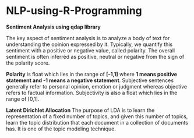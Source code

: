 # NLP-using-R-Programming


**Sentiment Analysis using qdap library**

The key aspect of sentiment analysis is to analyze a body of text for understanding the opinion expressed by it. Typically, we quantify this sentiment with a positive or negative value, called polarity. The overall sentiment is often inferred as positive, neutral or negative from the sign of the polarity score.

**Polarity** is float which lies in the range of **[-1,1]** where **1 means positive statement and -1 means a negative statement**. Subjective sentences generally refer to personal opinion, emotion or judgment whereas objective refers to factual information. Subjectivity is also a float which lies in the range of [0,1].



**Latent Dirichlet Allocation** 
The purpose of LDA is to learn the representation of a fixed number of topics, and given this number of topics, learn the topic distribution that each document in a collection of documents has. It is one of the topic modeling technique.
